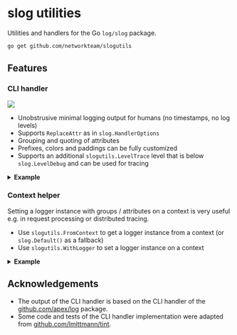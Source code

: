 # slog utilities

Utilities and handlers for the Go `log/slog` package. 

```sh
go get github.com/networkteam/slogutils
```

## Features

### CLI handler

<img src="https://user-images.githubusercontent.com/33351/259967209-8c9583f6-e7c5-4c16-854a-01f45f006be8.png">
<br>

* Unobstrusive minimal logging output for humans (no timestamps, no log levels)
* Supports `ReplaceAttr` as in `slog.HandlerOptions`
* Grouping and quoting of attributes
* Prefixes, colors and paddings can be fully customized
* Supports an additional `slogutils.LevelTrace` level that is below `slog.LevelDebug` and can be used for tracing

<details>
<summary><strong>Example</strong></summary>

```go
package main

import (
	"context"
	"errors"
	"log/slog"
	"os"
	"time"

	"github.com/networkteam/slogutils"
)

func main() {
	slog.SetDefault(slog.New(
		slogutils.NewCLIHandler(os.Stderr, &slogutils.CLIHandlerOptions{
			Level: slogutils.LevelTrace,
		}),
	))

	slog.Info("Starting server", "addr", ":8080", "env", "production")
	slog.Debug("Connected to DB", "db", "myapp", "host", "localhost:5432")
	slog.Warn("Slow request", "method", "GET", "path", "/users", "duration", 497*time.Millisecond)
	slog.Error("DB connection lost", slogutils.Err(errors.New("connection reset")), "db", "myapp")
	// This is a non-standard log level that is below debug
	slog.Log(context.Background(), slogutils.LevelTrace, "Trace message", "foo", "bar")
}

```
</details>

### Context helper

Setting a logger instance with groups / attributes on a context is very useful e.g. in request processing or distributed tracing.

* Use `slogutils.FromContext` to get a logger instance from a context (or `slog.Default()` as a fallback)
* Use `slogutils.WithLogger` to set a logger instance on a context

<details>
<summary><strong>Example</strong></summary>

```go
package main

import (
	"log/slog"
	"net/http"
	"time"
)

func main() {
	// An HTTP middleware with a simple request ID
	mux := http.NewServeMux()
	mux.HandleFunc("/", func(w http.ResponseWriter, r *http.Request) {
		logger := slogutils.FromContext(r.Context())
		logger.Info("Handling main route")
	})

	http.ListenAndServe(":8080", withRequestID(mux))
}

func withRequestID(next http.Handler) http.Handler {
	return http.HandlerFunc(func(w http.ResponseWriter, r *http.Request) {
		requestID := time.Now().UnixNano() // Note: use a better request ID based on UUIDs in production

		// Get the logger from the request context and add the request ID as an attribute,
		// then set the logger back to a new context.
		logger := slogutils.FromContext(r.Context()).With(slog.Group("request", "id", requestID))
		ctx := slogutils.WithLogger(r.Context(), logger)

		next.ServeHTTP(w, r.WithContext(ctx))
	})
}
```
</details>

## Acknowledgements

* The output of the CLI handler is based on the CLI handler of the [github.com/apex/log](https://github.com/apex/log/tree/master/handlers/cli) package.
* Some code and tests of the CLI handler implementation were adapted from [github.com/lmittmann/tint](https://github.com/lmittmann/tint).

